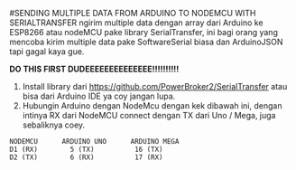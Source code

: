 #SENDING MULTIPLE DATA FROM ARDUINO TO NODEMCU WITH SERIALTRANSFER
ngirim multiple data dengan array dari Arduino ke ESP8266 atau nodeMCU pake library SerialTransfer, ini bagi orang yang mencoba kirim multiple data pake SoftwareSerial biasa dan ArduinoJSON tapi gagal kaya gue.

**DO THIS FIRST DUDEEEEEEEEEEEEEE!!!!!!!!!!**

1. Install library dari https://github.com/PowerBroker2/SerialTransfer atau bisa dari Arduino IDE ya coy jangan lupa.
2. Hubungin Arduino dengan NodeMcu dengan kek dibawah ini, dengan intinya RX dari NodeMCU connect dengan TX dari Uno / Mega, juga sebaliknya coey.

```
NODEMCU      ARDUINO UNO      ARDUINO MEGA         
D1 (RX)        5 (TX)          16 (TX)
D2 (TX)        6 (RX)          17 (RX)
```
